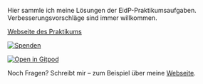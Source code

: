 Hier sammle ich meine Lösungen der EidP-Praktikumsaufgaben. Verbesserungsvorschläge sind immer willkommen.

[Webseite des Praktikums](https://ls11-www.cs.tu-dortmund.de/teaching/ep1920sopra)

[![Spenden](https://img.shields.io/badge/Spenden-PayPal-blue.svg)](https://paypal.me/NicoWeio)

[![Open in Gitpod](https://gitpod.io/button/open-in-gitpod.svg)](https://gitpod.io/#https://github.com/NicoWeio/EidP-Praktikum)

Noch Fragen? Schreibt mir – zum Beispiel über meine [Webseite](https://nicolaiweitkemper.de).
